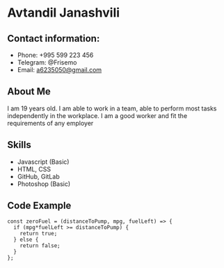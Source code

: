# Avtandil Janashvili

## Contact information:

* Phone: +995 599 223 456
* Telegram: @Frisemo
* Email: a6235050@gmail.com



## About Me

I am 19 years old. I am able to work in a team, able to perform most tasks independently in the workplace. I am a good worker and fit the requirements of any employer



## Skills

* Javascript (Basic)
* HTML, CSS
* GitHub, GitLab
* Photoshop (Basic)



## Code Example

```
const zeroFuel = (distanceToPump, mpg, fuelLeft) => {
  if (mpg*fuelLeft >= distanceToPump) {
    return true;
  } else {
    return false;
  }
};
```